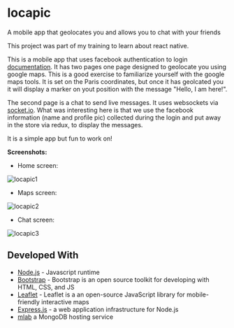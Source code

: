 # locapic
A mobile app that geolocates you and allows you to chat with your friends


This project was part of my training to learn about react native.

This is a mobile app that uses facebook authentication to login [documentation](https://developers.facebook.com/).
It has two pages one page designed to geolocate you using google maps. This is a good exercise to familiarize yourself with the google maps tools. It is set on the Paris coordinates, but once it has geolcated you it will display a marker on yout position with the message "Hello, I am here!".

The second page is a chat to send live messages. It uses websockets via [socket.io](https://socket.io/). What was interesting here is that we use the facebook information (name and profile pic) collected during the login and put away in the store via redux, to display the messages.

It is a simple app but fun to work on!

**Screenshots:**
* Home screen:


![locapic1](https://i.ibb.co/f8st6Ny/Screenshot-20190613-120152-Expo.jpg)

* Maps screen:


![locapic2](https://i.ibb.co/wKWPwfg/locapic-chat.jpg)

* Chat screen:


![locapic3](https://i.ibb.co/N9sXL1L/Screenshot-20190613-120116-Expo.jpg)

## Developed With

* [Node.js](https://nodejs.org/en/) - Javascript runtime
* [Bootstrap](https://getbootstrap.com/) - Bootstrap is an open source toolkit for developing with HTML, CSS, and JS
* [Leaflet](https://leafletjs.com/) - Leaflet is a an open-source JavaScript library for mobile-friendly interactive maps
* [Express.js](https://expressjs.com/fr/) - a web application infrastructure for Node.js
* [mlab](https://mlab.com/) a MongoDB hosting service

